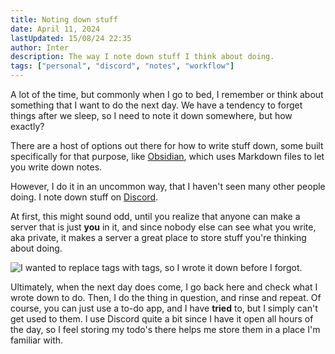 ```yaml
---
title: Noting down stuff
date: April 11, 2024
lastUpdated: 15/08/24 22:35
author: Inter
description: The way I note down stuff I think about doing.
tags: ["personal", "discord", "notes", "workflow"]
---
```


A lot of the time, but commonly when I go to bed, I remember or think about something that I want to do the next day. We have a tendency to forget things after we sleep, so I need to note it down somewhere, but how exactly?

There are a host of options out there for how to write stuff down, some built specifically for that purpose, like [Obsidian](https://obsidian.md/), which uses Markdown files to let you write down notes.

However, I do it in an uncommon way, that I haven't seen many other people doing. I note down stuff on [Discord](https://discord.com). 

At first, this might sound odd, until you realize that anyone can make a server that is just **you** in it, and since nobody else can see what you write, aka private, it makes a server a great place to store stuff you're thinking about doing.

![I wanted to replace <a> tags with <Link> tags, so I wrote it down before I forgot.](/images/noting-down-stuff/note.png)

Ultimately, when the next day does come, I go back here and check what I wrote down to do. Then, I do the thing in question, and rinse and repeat. Of course, you can just use a to-do app, and I have **tried** to, but I simply can't get used to them. I use Discord quite a bit since I have it open all hours of the day, so I feel storing my todo's there helps me store them in a place I'm familiar with.
